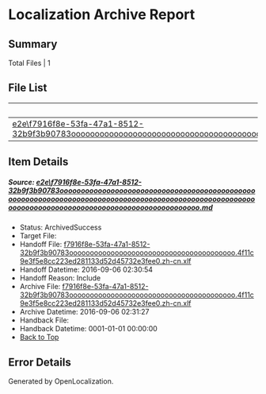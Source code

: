 # <a name='report-top'></a> Localization Archive Report

## Summary
 Total Files | 1

## File List
 Source File | Status | Details 
 ----------- | ------ | ------- 
 [e2e\f7916f8e-53fa-47a1-8512-32b9f3b90783ooooooooooooooooooooooooooooooooooooooooooooooooooooooooooooooooooooooooooooooooooooooooooooooooooooooooooooooooooooooooooooooooooooooooooooooooooooo.md](https://github.com/OpenLocalizationTestOrg/ol-test0/blob/d79d946438d4dad71fd72ae092945347c22f71a1/e2e/f7916f8e-53fa-47a1-8512-32b9f3b90783ooooooooooooooooooooooooooooooooooooooooooooooooooooooooooooooooooooooooooooooooooooooooooooooooooooooooooooooooooooooooooooooooooooooooooooooooooooo.md) | ArchivedSuccess | [Details](#5794162198833e426eaca22fb9aa326dce04dba01)

## Item Details
##### <a name='5794162198833e426eaca22fb9aa326dce04dba01'></a> Source: [e2e\f7916f8e-53fa-47a1-8512-32b9f3b90783ooooooooooooooooooooooooooooooooooooooooooooooooooooooooooooooooooooooooooooooooooooooooooooooooooooooooooooooooooooooooooooooooooooooooooooooooooooo.md](https://github.com/OpenLocalizationTestOrg/ol-test0/blob/d79d946438d4dad71fd72ae092945347c22f71a1/e2e/f7916f8e-53fa-47a1-8512-32b9f3b90783ooooooooooooooooooooooooooooooooooooooooooooooooooooooooooooooooooooooooooooooooooooooooooooooooooooooooooooooooooooooooooooooooooooooooooooooooooooo.md)
* Status: ArchivedSuccess
* Target File: 
* Handoff File: [f7916f8e-53fa-47a1-8512-32b9f3b90783oooooooooooooooooooooooooooooooooooooooo.4f11c9e3f5e8cc223ed281133d52d45732e3fee0.zh-cn.xlf](https://github.com/OpenLocalizationTestOrg/ol-test0-handoff/blob/23343bc54413cc4478e0a2fa91c2cc4f4520c8f8/ol-handoff/OpenLocalizationTestOrg/ol-test0-zhcn/ci/ht/f7916f8e-53fa-47a1-8512-32b9f3b90783oooooooooooooooooooooooooooooooooooooooo.4f11c9e3f5e8cc223ed281133d52d45732e3fee0.zh-cn.xlf)
* Handoff Datetime: 2016-09-06 02:30:54
* Handoff Reason: Include
* Archive File: [f7916f8e-53fa-47a1-8512-32b9f3b90783oooooooooooooooooooooooooooooooooooooooo.4f11c9e3f5e8cc223ed281133d52d45732e3fee0.zh-cn.xlf](https://github.com/OpenLocalizationTestOrg/ol-test0-handoff/blob/ef8185d8ce40013fe68803e98714feb70f2161c0/ol-archive/OpenLocalizationTestOrg/ol-test0-zhcn/ci/ht/f7916f8e-53fa-47a1-8512-32b9f3b90783oooooooooooooooooooooooooooooooooooooooo.4f11c9e3f5e8cc223ed281133d52d45732e3fee0.zh-cn.xlf)
* Archive Datetime: 2016-09-06 02:31:27
* Handback File: 
* Handback Datetime: 0001-01-01 00:00:00
* [Back to Top](#report-top)


## Error Details

Generated by OpenLocalization.

